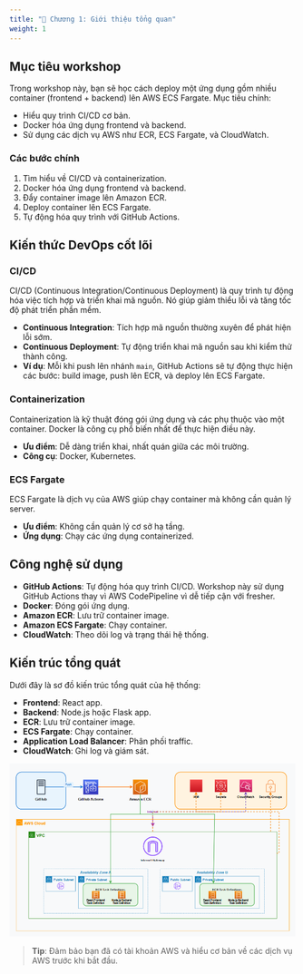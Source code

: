 ```yaml
---
title: "🧱 Chương 1: Giới thiệu tổng quan"
weight: 1
---
```


## Mục tiêu workshop

Trong workshop này, bạn sẽ học cách deploy một ứng dụng gồm nhiều container (frontend + backend) lên AWS ECS Fargate. Mục tiêu chính:

- Hiểu quy trình CI/CD cơ bản.
- Docker hóa ứng dụng frontend và backend.
- Sử dụng các dịch vụ AWS như ECR, ECS Fargate, và CloudWatch.

### Các bước chính
1. Tìm hiểu về CI/CD và containerization.
2. Docker hóa ứng dụng frontend và backend.
3. Đẩy container image lên Amazon ECR.
4. Deploy container lên ECS Fargate.
5. Tự động hóa quy trình với GitHub Actions.

## Kiến thức DevOps cốt lõi

### CI/CD
CI/CD (Continuous Integration/Continuous Deployment) là quy trình tự động hóa việc tích hợp và triển khai mã nguồn. Nó giúp giảm thiểu lỗi và tăng tốc độ phát triển phần mềm.

- **Continuous Integration**: Tích hợp mã nguồn thường xuyên để phát hiện lỗi sớm.
- **Continuous Deployment**: Tự động triển khai mã nguồn sau khi kiểm thử thành công.
- **Ví dụ**: Mỗi khi push lên nhánh `main`, GitHub Actions sẽ tự động thực hiện các bước: build image, push lên ECR, và deploy lên ECS Fargate.

### Containerization
Containerization là kỹ thuật đóng gói ứng dụng và các phụ thuộc vào một container. Docker là công cụ phổ biến nhất để thực hiện điều này.

- **Ưu điểm**: Dễ dàng triển khai, nhất quán giữa các môi trường.
- **Công cụ**: Docker, Kubernetes.

### ECS Fargate
ECS Fargate là dịch vụ của AWS giúp chạy container mà không cần quản lý server.

- **Ưu điểm**: Không cần quản lý cơ sở hạ tầng.
- **Ứng dụng**: Chạy các ứng dụng containerized.

## Công nghệ sử dụng

- **GitHub Actions**: Tự động hóa quy trình CI/CD. Workshop này sử dụng GitHub Actions thay vì AWS CodePipeline vì dễ tiếp cận với fresher.
- **Docker**: Đóng gói ứng dụng.
- **Amazon ECR**: Lưu trữ container image.
- **Amazon ECS Fargate**: Chạy container.
- **CloudWatch**: Theo dõi log và trạng thái hệ thống.

## Kiến trúc tổng quát

Dưới đây là sơ đồ kiến trúc tổng quát của hệ thống:

- **Frontend**: React app.
- **Backend**: Node.js hoặc Flask app.
- **ECR**: Lưu trữ container image.
- **ECS Fargate**: Chạy container.
- **Application Load Balancer**: Phân phối traffic.
- **CloudWatch**: Ghi log và giám sát.

![Kiến trúc tổng quát](../../static/images/architecture.png)

> **Tip**: Đảm bảo bạn đã có tài khoản AWS và hiểu cơ bản về các dịch vụ AWS trước khi bắt đầu.
